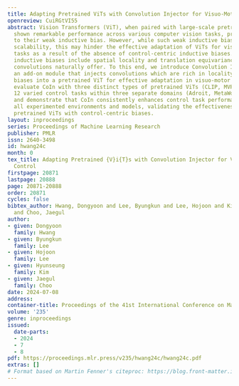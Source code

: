 ```yaml
---
title: Adapting Pretrained ViTs with Convolution Injector for Visuo-Motor Control
openreview: CuiRGtVI55
abstract: Vision Transformers (ViT), when paired with large-scale pretraining, have
  shown remarkable performance across various computer vision tasks, primarily due
  to their weak inductive bias. However, while such weak inductive bias aids in pretraining
  scalability, this may hinder the effective adaptation of ViTs for visuo-motor control
  tasks as a result of the absence of control-centric inductive biases. Such absent
  inductive biases include spatial locality and translation equivariance bias which
  convolutions naturally offer. To this end, we introduce Convolution Injector (CoIn),
  an add-on module that injects convolutions which are rich in locality and equivariance
  biases into a pretrained ViT for effective adaptation in visuo-motor control. We
  evaluate CoIn with three distinct types of pretrained ViTs (CLIP, MVP, VC-1) across
  12 varied control tasks within three separate domains (Adroit, MetaWorld, DMC),
  and demonstrate that CoIn consistently enhances control task performance across
  all experimented environments and models, validating the effectiveness of providing
  pretrained ViTs with control-centric biases.
layout: inproceedings
series: Proceedings of Machine Learning Research
publisher: PMLR
issn: 2640-3498
id: hwang24c
month: 0
tex_title: Adapting Pretrained {V}i{T}s with Convolution Injector for Visuo-Motor
  Control
firstpage: 20871
lastpage: 20888
page: 20871-20888
order: 20871
cycles: false
bibtex_author: Hwang, Dongyoon and Lee, Byungkun and Lee, Hojoon and Kim, Hyunseung
  and Choo, Jaegul
author:
- given: Dongyoon
  family: Hwang
- given: Byungkun
  family: Lee
- given: Hojoon
  family: Lee
- given: Hyunseung
  family: Kim
- given: Jaegul
  family: Choo
date: 2024-07-08
address:
container-title: Proceedings of the 41st International Conference on Machine Learning
volume: '235'
genre: inproceedings
issued:
  date-parts:
  - 2024
  - 7
  - 8
pdf: https://proceedings.mlr.press/v235/hwang24c/hwang24c.pdf
extras: []
# Format based on Martin Fenner's citeproc: https://blog.front-matter.io/posts/citeproc-yaml-for-bibliographies/
---
```

